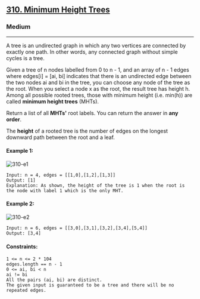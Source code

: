 [310. Minimum Height Trees](https://leetcode.com/problems/minimum-height-trees/?envType=daily-question&envId=2024-04-23)
---------------------------------------------------------------------------------------------------------------------------------------------

### Medium
---------------------------------------------------------------------------------------------------------------------------------------------
A tree is an undirected graph in which any two vertices are connected by exactly one path. In other words, any connected graph without simple cycles is a tree.

Given a tree of n nodes labelled from 0 to n - 1, and an array of n - 1 edges where edges[i] = [ai, bi] indicates that there is an undirected edge between the two nodes ai and bi in the tree, you can choose any node of the tree as the root. When you select a node x as the root, the result tree has height h. Among all possible rooted trees, those with minimum height (i.e. min(h))  are called **minimum height trees** (MHTs).

Return a list of all **MHTs'** root labels. You can return the answer in **any order**.

The **height** of a rooted tree is the number of edges on the longest downward path between the root and a leaf.

#### Example 1:
![310-e1](https://github.com/chandrikabijore/LeetCode-solutions/assets/93921178/3c9e136d-c0dd-489a-90dc-294d7bca8704)
```
Input: n = 4, edges = [[1,0],[1,2],[1,3]]
Output: [1]
Explanation: As shown, the height of the tree is 1 when the root is the node with label 1 which is the only MHT.
```
#### Example 2:
![310-e2](https://github.com/chandrikabijore/LeetCode-solutions/assets/93921178/5b2a7684-2547-45ca-934a-db556a9bf9e9)
```
Input: n = 6, edges = [[3,0],[3,1],[3,2],[3,4],[5,4]]
Output: [3,4]
```
#### Constraints:
```
1 <= n <= 2 * 104
edges.length == n - 1
0 <= ai, bi < n
ai != bi
All the pairs (ai, bi) are distinct.
The given input is guaranteed to be a tree and there will be no repeated edges.
```
